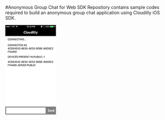 #Anonymous Group Chat for Web SDK
Repository contains sample codes required to build an anonymous group chat application using Cloudilly iOS SDK.

![Anonymous](https://github.com/Cloudilly/Images/blob/master/ios_anonymous.png)
